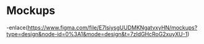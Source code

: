# Mockups
-enlace(https://www.figma.com/file/E7lsiysgUUDMKNgatvxyHN/mockups?type=design&node-id=0%3A1&mode=design&t=7zIdGHcRoG2xuyXU-1)

